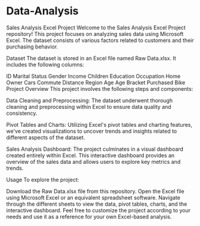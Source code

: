 # Data-Analysis
Sales Analysis Excel Project
Welcome to the Sales Analysis Excel Project repository! This project focuses on analyzing sales data using Microsoft Excel. The dataset consists of various factors related to customers and their purchasing behavior.

Dataset
The dataset is stored in an Excel file named Raw Data.xlsx. It includes the following columns:

ID
Marital Status
Gender
Income
Children
Education
Occupation
Home Owner
Cars
Commute Distance
Region
Age
Age Bracket
Purchased Bike
Project Overview
This project involves the following steps and components:

Data Cleaning and Preprocessing: The dataset underwent thorough cleaning and preprocessing within Excel to ensure data quality and consistency.

Pivot Tables and Charts: Utilizing Excel's pivot tables and charting features, we've created visualizations to uncover trends and insights related to different aspects of the dataset.

Sales Analysis Dashboard: The project culminates in a visual dashboard created entirely within Excel. This interactive dashboard provides an overview of the sales data and allows users to explore key metrics and trends.

Usage
To explore the project:

Download the Raw Data.xlsx file from this repository.
Open the Excel file using Microsoft Excel or an equivalent spreadsheet software.
Navigate through the different sheets to view the data, pivot tables, charts, and the interactive dashboard.
Feel free to customize the project according to your needs and use it as a reference for your own Excel-based analysis.
